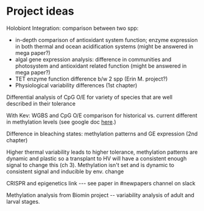 # Project ideas

Holobiont Integration: comparison between two spp:  
- in-depth comparison of antioxidant system function; enzyme expression in both thermal and ocean acidification systems  (might be answered in mega paper?)  
- algal gene expression analysis: difference in communities and photosystem and antioxidant related function  (might be answered in mega paper?)  
- TET enzyme function difference b/w 2 spp (Erin M. project?)  
- Physiological variability differences (1st chapter)

Differential analysis of CpG O/E for variety of species that are well described in their tolerance  

With Kev: WGBS and CpG O/E comparison for historical vs. current different in methylation levels (see google doc [here](https://docs.google.com/document/d/1DgdaTkA-k0s6mpmhNOIgqzoPjsVEJjd4DWl56Lg2BLI/edit).)

Difference in bleaching states: methylation patterns and GE expression (2nd chapter)

Higher thermal variability leads to higher tolerance, methylation patterns are dynamic and plastic so a transplant to HV will have a consistent enough signal to change this (ch 3). Methylation isn't set and is dynamic to consistent signal and inducible by env. change

CRISPR and epigenetics link --- see paper in #newpapers channel on slack

Methylation analysis from Biomin project -- variability analysis of adult and larval stages.

